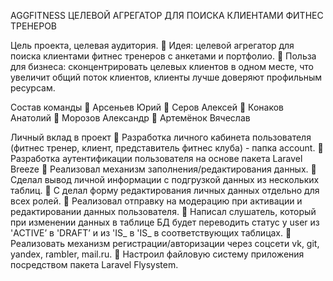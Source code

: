 AGGFITNESS
ЦЕЛЕВОЙ
АГРЕГАТОР ДЛЯ ПОИСКА
КЛИЕНТАМИ ФИТНЕС ТРЕНЕРОВ

Цель проекта, целевая
аудитория.

Идея: целевой агрегатор для поиска клиентами фитнес
тренеров с анкетами и портфолио.

Польза для бизнеса: сконцентрировать целевых клиентов в
одном месте, что увеличит общий поток клиентов, клиенты лучше
доверяют профильным ресурсам.

Состав команды

Арсеньев Юрий

Серов Алексей

Конаков Анатолий

Морозов Александр

Артемёнок Вячеслав

Личный вклад в проект

Разработка личного кабинета пользователя (фитнес тренер, клиент,
представитель фитнес клуба) - папка account.

Разработка аутентификации пользователя на основе пакета Laravel Breeze

Реализовал механизм заполнения/редактирования данных.

Сделал вывод личной информации с подгрузкой данных из нескольких
таблиц.

С делал форму редактирования личных данных отдельно для всех ролей.

Реализовал отправку на модерацию при активации и редактировании
данных пользователя.

Написал слушатель, который при изменении данных в таблице БД будет
переводить статус у user из 'ACTIVE’ в 'DRAFT’ и из 'IS_ в
'IS_ в соответствующих таблицах.

Реализовать механизм регистрации/авторизации через соцсети vk, git,
yandex, rambler, mail.ru.

Настроил файловую систему приложения посредством пакета Laravel Flysystem.
